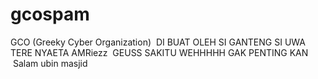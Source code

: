 # gcospam
GCO (Greeky Cyber Organization)
 DI BUAT OLEH SI GANTENG
SI UWA TERE
NYAETA AMRiezz
 GEUSS SAKITU WEHHHHH
GAK PENTING KAN
 Salam ubin masjid
